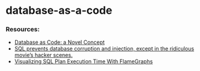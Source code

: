 # database-as-a-code


### Resources:
- [Database as Code: a Novel Concept](https://dzone.com/articles/database-as-code-a-novel-concept)
- [SQL prevents database corruption and injection, except in the ridiculous movie’s hacker scenes.](https://medium.com/@FranckPachot/sql-prevents-database-corruption-and-injection-except-in-the-ridiculous-movies-hacker-scenes-8b89479468b4)
- [Visualizing SQL Plan Execution Time With FlameGraphs](https://blog.tanelpoder.com/posts/visualizing-sql-plan-execution-time-with-flamegraphs/)
